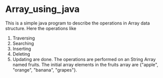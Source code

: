 # Array_using_java
This is a simple java program to describe the operations in Array data structure. Here the operations like
1. Traversing
2. Searching
3. Inserting
4. Deleting
5. Updating
are done. The operations are performed on an String Array named fruits. The initial array elements in the fruits array are {"apple", "orange", "banana", "grapes"}. 
